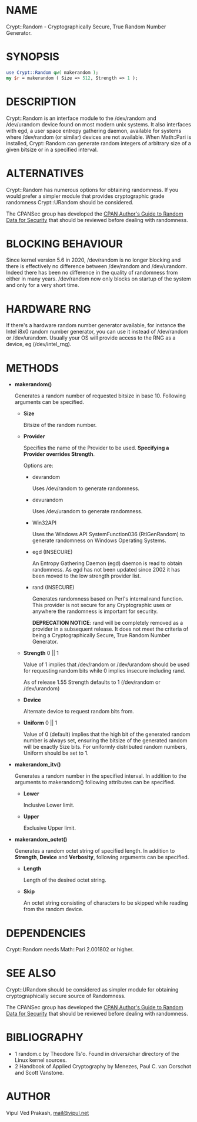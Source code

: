 # NAME

Crypt::Random - Cryptographically Secure, True Random Number Generator. 

# SYNOPSIS

```perl
use Crypt::Random qw( makerandom ); 
my $r = makerandom ( Size => 512, Strength => 1 ); 
```

# DESCRIPTION

Crypt::Random is an interface module to the /dev/random and /dev/urandom
device found on most modern unix systems. It also interfaces with egd,
a user space entropy gathering daemon, available for systems where
/dev/random (or similar) devices are not available. When Math::Pari is
installed, Crypt::Random can generate random integers of arbitrary size
of a given bitsize or in a specified interval.

# ALTERNATIVES

Crypt::Random has numerous options for obtaining randomness.  If you would
prefer a simpler module that provides cryptographic grade randomness
Crypt::URandom should be considered.

The CPANSec group has developed the [CPAN Author's Guide to Random Data for Security](https://security.metacpan.org/docs/guides/random-data-for-security.html) that should be reviewed before dealing with randomness. 

# BLOCKING BEHAVIOUR

Since kernel version 5.6 in 2020, /dev/random is no longer blocking and
there is effectively no difference between /dev/random and /dev/urandom.
Indeed there has been no difference in the quality of randomness from
either in many years.  /dev/random now only blocks on startup of the
system and only for a very short time.

# HARDWARE RNG

If there's a hardware random number generator available, for instance
the Intel i8x0 random number generator, you can use it instead of
/dev/random or /dev/urandom.  Usually your OS will provide access to the
RNG as a device, eg (/dev/intel\_rng).

# METHODS 

- **makerandom()**

    Generates a random number of requested bitsize in base 10. Following
    arguments can be specified.

    - **Size** 

        Bitsize of the random number. 

    - **Provider** 

        Specifies the name of the Provider to be used. **Specifying a Provider overrides Strength**.

        Options are:

        - devrandom

            Uses /dev/random to generate randomness.

        - devurandom

            Uses /dev/urandom to generate randomness.

        - Win32API

            Uses the Windows API SystemFunction036 (RtlGenRandom) to generate
            randomness on Windows Operating Systems.

        - egd (INSECURE)

            An Entropy Gathering Daemon (egd) daemon is read to obtain randomness.
            As egd has not been updated since 2002 it has been moved to the low
            strength provider list.

        - rand (INSECURE)

            Generates randomness based on Perl's internal rand function.  This
            provider is not secure for any Cryptographic uses or anywhere the
            randomness is important for security.

            **DEPRECATION NOTICE**: rand will be completely removed as a provider
            in a subsequent release.  It does not meet the criteria of being a
            Cryptographically Secure, True Random Number Generator.

    - **Strength** 0 || 1 

        Value of 1 implies that /dev/random or /dev/urandom should be used
        for requesting random bits while 0 implies insecure including rand.

        As of release 1.55 Strength defaults to 1 (/dev/random or
        /dev/urandom)

    - **Device** 

        Alternate device to request random bits from. 

    - **Uniform** 0 || 1

        Value of 0 (default) implies that the high bit of the generated random
        number is always set, ensuring the bitsize of the generated random will be
        exactly Size bits. For uniformly distributed random numbers, Uniform
        should be set to 1.

- **makerandom\_itv()** 

    Generates a random number in the specified interval.  In addition 
    to the arguments to makerandom() following attributes can be 
    specified. 

    - **Lower** 

        Inclusive Lower limit.  

    - **Upper** 

        Exclusive Upper limit. 

- **makerandom\_octet()**

    Generates a random octet string of specified length. In addition to
    **Strength**, **Device** and **Verbosity**, following arguments can be
    specified.

    - **Length**

        Length of the desired octet string. 

    - **Skip**

        An octet string consisting of characters to be skipped while reading from
        the random device.

# DEPENDENCIES

Crypt::Random needs Math::Pari 2.001802 or higher. 

# SEE ALSO

Crypt::URandom should be considered as simpler module for obtaining
cryptographically secure source of Randomness.

The CPANSec group has developed the [CPAN Author's Guide to Random Data for Security](https://security.metacpan.org/docs/guides/random-data-for-security.html) that should be reviewed before dealing with randomness. 

# BIBLIOGRAPHY 

- 1 random.c by Theodore Ts'o.  Found in drivers/char directory of 
the Linux kernel sources.
- 2 Handbook of Applied Cryptography by Menezes, Paul C. van Oorschot
and Scott Vanstone.

# AUTHOR

Vipul Ved Prakash, <mail@vipul.net>
